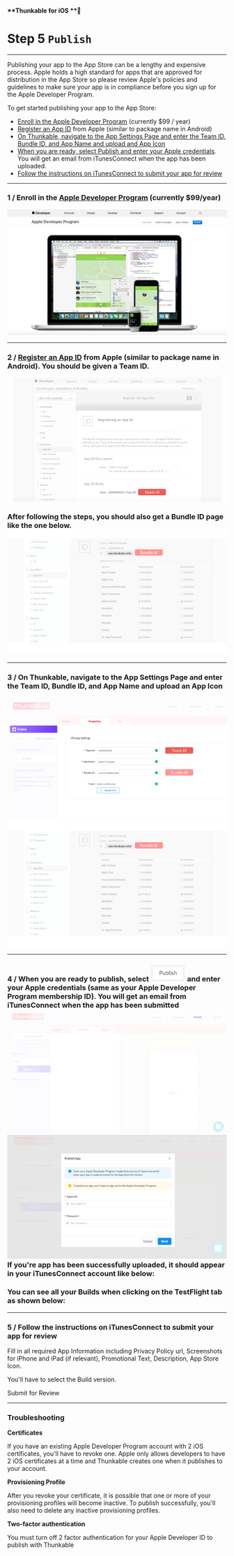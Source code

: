 #### **Thunkable for iOS **

# Step 5 `Publish`

---

Publishing your app to the App Store can be a lengthy and expensive process.  Apple holds a high standard for apps that are approved for distribution in the App Store so please review Apple's policies and guidelines to make sure your app is in compliance before you sign up for the Apple Developer Program.

To get started publishing your app to the App Store:

* [Enroll in the Apple Developer Program](#1--enroll-in-the-apple-developer-program-currently-99year) \(currently $99 / year\)
* [Register an App ID](#2--register-an-app-id-from-apple-similar-to-package-name-in-android-you-should-be-given-a-team-id) from Apple \(similar to package name in Android\)
* [On Thunkable, navigate to the App Settings Page and enter the Team ID, Bundle ID, and App Name and upload and App Icon](#3--on-thunkable-navigate-to-the-app-settings-page-and-enter-the-team-id-bundle-id-and-app-name-and-upload-and-app-icon) 
* [When you are ready, select Publish and enter your Apple credentials](#4--when-you-are-ready-to-publish-select---and-enter-your-apple-credentials-same-as-your-apple-developer-program-membership-id-you-will-get-an-email-from-itunesconnect-when-the-app-has-been-submitted--if-youre-app-has-been-successfully-uploaded-it-should-appear-in-your-itunesconnect-account-like-below).  You will get an email from iTunesConnect when the app has been uploaded.
* [Follow the instructions on iTunesConnect to submit your app for review](#5--follow-the-instructions-on-itunesconnect-to-submit-your-app-for-review)

---

### 1 / Enroll in the [Apple Developer Program](https://developer.apple.com/programs/) \(currently $99/year\)

![](/assets/publish-ios-fig-1.png)

---

### 2 / [Register an App ID](https://developer.apple.com/account/ios/identifier/bundle/create) from Apple \(similar to package name in Android\). You should be given a Team ID.

![](/assets/publish-ios-fig-4.png)

### After following the steps, you should also get a Bundle ID page like the one below.![](/assets/publish-ios-fig-5.png)

---

### 3 / On Thunkable, navigate to the App Settings Page and enter the Team ID, Bundle ID, and App Name and upload an App Icon

![](/assets/publish-ios-fig-6.png)![](/assets/publish-ios-fig-5.png)

---

### 4 / When you are ready to publish, select ![](/assets/publish-ios.png) and enter your Apple credentials \(same as your Apple Developer Program membership ID\). You will get an email from iTunesConnect when the app has been submitted![](/assets/publish-ios-fig-2.png)![](/assets/publish-ios-fig-3.png)If you're app has been successfully uploaded, it should appear in your iTunesConnect account like below:

### You can see all your Builds when clicking on the TestFlight tab as shown below:



---

### 5 / Follow the instructions on iTunesConnect to submit your app for review

Fill in all required App Information including Privacy Policy url, Screenshots for iPhone and iPad \(if relevant\), Promotional Text, Description, App Store Icon.

You'll have to select the Build version.

Submit for Review

---

### Troubleshooting

**Certificates**

If you have an existing Apple Developer Program account with 2 iOS certificates, you'll have to revoke one. Apple only allows developers to have 2 iOS certificates at a time and Thunkable creates one when it publishes to your account.

**Provisioning Profile**

After you revoke your certificate, it is possible that one or more of your provisioning profiles will become inactive.  To publish successfully, you'll also need to delete any inactive provisioning profiles.

**Two-factor authentication**

You must turn off 2 factor authentication for your Apple Developer ID to publish with Thunkable

